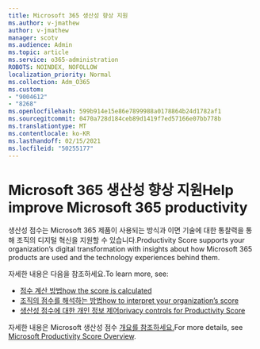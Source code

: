 ```yaml
---
title: Microsoft 365 생산성 향상 지원
ms.author: v-jmathew
author: v-jmathew
manager: scotv
ms.audience: Admin
ms.topic: article
ms.service: o365-administration
ROBOTS: NOINDEX, NOFOLLOW
localization_priority: Normal
ms.collection: Adm_O365
ms.custom:
- "9004612"
- "8268"
ms.openlocfilehash: 599b914e15e86e7899988a0178864b24d1782af1
ms.sourcegitcommit: 0470a728d184ceb89d1419f7ed57166e07bb778b
ms.translationtype: MT
ms.contentlocale: ko-KR
ms.lasthandoff: 02/15/2021
ms.locfileid: "50255177"
---
```

# <a name="help-improve-microsoft-365-productivity"></a><span data-ttu-id="a00e9-102">Microsoft 365 생산성 향상 지원</span><span class="sxs-lookup"><span data-stu-id="a00e9-102">Help improve Microsoft 365 productivity</span></span>

<span data-ttu-id="a00e9-103">생산성 점수는 Microsoft 365 제품이 사용되는 방식과 이면 기술에 대한 통찰력을 통해 조직의 디지털 혁신을 지원할 수 있습니다.</span><span class="sxs-lookup"><span data-stu-id="a00e9-103">Productivity Score supports your organization’s digital transformation with insights about how Microsoft 365 products are used and the technology experiences behind them.</span></span>

<span data-ttu-id="a00e9-104">자세한 내용은 다음을 참조하세요.</span><span class="sxs-lookup"><span data-stu-id="a00e9-104">To learn more, see:</span></span>

- [<span data-ttu-id="a00e9-105">점수 계산 방법</span><span class="sxs-lookup"><span data-stu-id="a00e9-105">how the score is calculated</span></span>](https://docs.microsoft.com/microsoft-365/admin/productivity/productivity-score)
- [<span data-ttu-id="a00e9-106">조직의 점수를 해석하는 방법</span><span class="sxs-lookup"><span data-stu-id="a00e9-106">how to interpret your organization’s score</span></span>](https://docs.microsoft.com/microsoft-365/admin/productivity/productivity-score)
- [<span data-ttu-id="a00e9-107">생산성 점수에 대한 개인 정보 제어</span><span class="sxs-lookup"><span data-stu-id="a00e9-107">privacy controls for Productivity Score</span></span>](https://docs.microsoft.com/microsoft-365/admin/productivity/privacy)

<span data-ttu-id="a00e9-108">자세한 내용은 Microsoft 생산성 점수 [개요를 참조하세요.](https://docs.microsoft.com/microsoft-365/admin/productivity/productivity-score)</span><span class="sxs-lookup"><span data-stu-id="a00e9-108">For more details, see [Microsoft Productivity Score Overview](https://docs.microsoft.com/microsoft-365/admin/productivity/productivity-score).</span></span>
